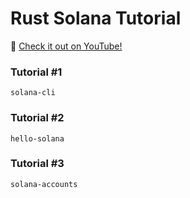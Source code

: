 # Rust Solana Tutorial

:movie_camera: [Check it out on YouTube!](https://www.youtube.com/playlist?list=PLUBKxx7QjtVk9cVT9VaTtoDKivyWuLZZf)

### Tutorial #1
```shell
solana-cli
```

### Tutorial #2
```shell
hello-solana
```

### Tutorial #3
```shell
solana-accounts
```